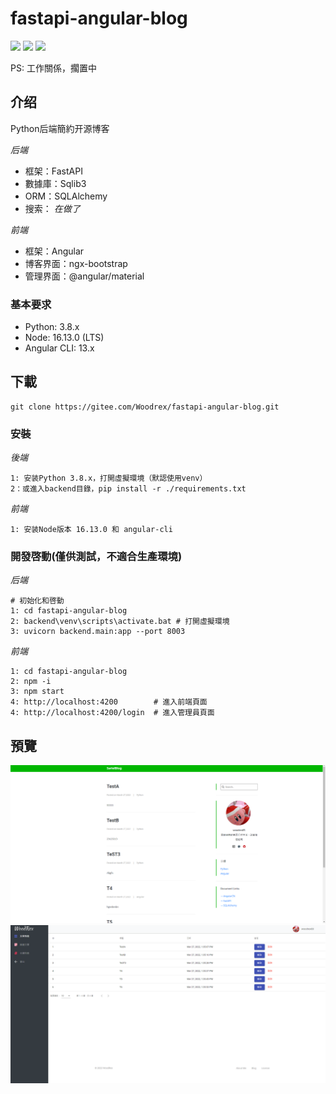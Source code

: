# fastapi-angular-blog

[![](https://img.shields.io/badge/Python-3.8-blue.svg)](https://www.python.org/downloads)
[![](https://img.shields.io/badge/FastAPI-0.74.1-ff69b4.svg)](https://fastapi.tiangolo.com/)
[![](https://img.shields.io/badge/Angular-13.x-red.svg)](https://angular.cn/)

PS: 工作關係，擱置中

## 介绍
Python后端簡約开源博客 

*后端*
* 框架：FastAPI
* 數據庫：Sqlib3
* ORM：SQLAlchemy
* 搜索： _在做了_ 

*前端*
* 框架：Angular
* 博客界面：ngx-bootstrap
* 管理界面：@angular/material

### 基本要求
* Python: 3.8.x
* Node: 16.13.0 (LTS)
* Angular CLI: 13.x

## 下載

```shell
git clone https://gitee.com/Woodrex/fastapi-angular-blog.git
```

### 安裝
*後端*
```
1: 安装Python 3.8.x，打開虛擬環境（默認使用venv）
2：或進入backend目錄，pip install -r ./requirements.txt
```

*前端*
```
1: 安装Node版本 16.13.0 和 angular-cli
```

### 開發啓動(僅供測試，不適合生產環境)

*后端*
```
# 初始化和啓動
1: cd fastapi-angular-blog
2: backend\venv\scripts\activate.bat # 打開虛擬環境
3: uvicorn backend.main:app --port 8003
```

*前端*
```
1: cd fastapi-angular-blog
2: npm -i
3: npm start
4: http://localhost:4200        # 進入前端頁面
4: http://localhost:4200/login  # 進入管理員頁面
```

## 預覽
![avatar](pic/Main.PNG)
![avatar](./pic/control.PNG)

